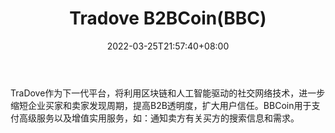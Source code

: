 ﻿---
weight: 
title: "Tradove B2BCoin(BBC)"
description: "TraDove作为下一代平台，将利用区块链和人工智能驱动的社交网络技术，进一步缩短企业买家和卖家发现周期，提高B2B透明度，扩大用户信任"
date: 2022-03-25T21:57:40+08:00
lastmod: 2022-03-25T16:45:40+08:00
draft: false
authors: ["Metabd"]
featuredImage: "tradove-b2bcoinbbc.webp"
link: ""
tags: ["数字代币","Tradove B2BCoin(BBC)"]
categories: ["navigation"]
navigation: ["数字代币"]
lightgallery: true
toc: true
pinned: false
recommend: false
recommend1: false
---
TraDove作为下一代平台，将利用区块链和人工智能驱动的社交网络技术，进一步缩短企业买家和卖家发现周期，提高B2B透明度，扩大用户信任。BBCoin用于支付高级服务以及增值实用服务，如：通知卖方有关买方的搜索信息和需求。
